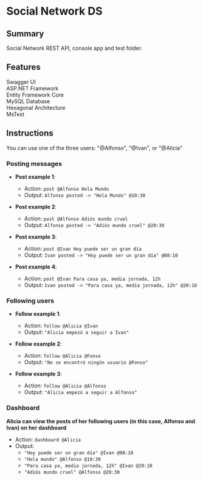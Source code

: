 # Social Network DS
## Summary
Social Network REST API, console app and test folder. 

## Features

Swagger UI   
ASP.NET Framework  
Entity Framework Core   
MySQL Database  
Hexagonal Architecture  
MsTest  

## Instructions  
You can use one of the three users: "@Alfonso", "@Ivan", or "@Alicia"

### Posting messages
- **Post example 1**:
  - Action: `post @Alfonso Hola Mundo`
  - Output: `Alfonso posted -> "Hola Mundo" @10:30`
  
- **Post example 2**:
  - Action: `post @Alfonso Adiós mundo cruel`
  - Output: `Alfonso posted -> "Adiós mundo cruel" @20:30`
  
- **Post example 3**:
  - Action: `post @Ivan Hoy puede ser un gran día`
  - Output: `Ivan posted -> "Hoy puede ser un gran día" @08:10`
  
- **Post example 4**:
  - Action: `post @Ivan Para casa ya, media jornada, 12h`
  - Output: `Ivan posted -> "Para casa ya, media jornada, 12h" @20:10`

### Following users
- **Follow example 1**:
  - Action: `follow @Alicia @Ivan`
  - Output: `"Alicia empezó a seguir a Ivan"`

- **Follow example 2**:
  - Action: `follow @Alicia @Fonso`
  - Output: `"No se encontró ningún usuario @Fonso"`

- **Follow example 3**:
  - Action: `follow @Alicia @Alfonso`
  - Output: `"Alicia empezó a seguir a Alfonso"`

### Dashboard
**Alicia can view the posts of her following users (in this case, Alfonso and Ivan) on her dashboard**

- Action: `dashboard @Alicia`
- Output:
  - `"Hoy puede ser un gran día" @Ivan @08:10`
  - `"Hola mundo" @Alfonso @10:30`
  - `"Para casa ya, media jornada, 12h" @Ivan @20:10`
  - `"Adiós mundo cruel" @Alfonso @20:30`
